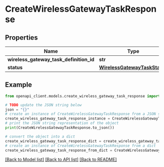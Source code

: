 # CreateWirelessGatewayTaskResponse


## Properties

Name | Type | Description | Notes
------------ | ------------- | ------------- | -------------
**wireless_gateway_task_definition_id** | **str** |  | [optional] 
**status** | [**WirelessGatewayTaskStatus**](WirelessGatewayTaskStatus.md) |  | [optional] 

## Example

```python
from openapi_client.models.create_wireless_gateway_task_response import CreateWirelessGatewayTaskResponse

# TODO update the JSON string below
json = "{}"
# create an instance of CreateWirelessGatewayTaskResponse from a JSON string
create_wireless_gateway_task_response_instance = CreateWirelessGatewayTaskResponse.from_json(json)
# print the JSON string representation of the object
print(CreateWirelessGatewayTaskResponse.to_json())

# convert the object into a dict
create_wireless_gateway_task_response_dict = create_wireless_gateway_task_response_instance.to_dict()
# create an instance of CreateWirelessGatewayTaskResponse from a dict
create_wireless_gateway_task_response_from_dict = CreateWirelessGatewayTaskResponse.from_dict(create_wireless_gateway_task_response_dict)
```
[[Back to Model list]](../README.md#documentation-for-models) [[Back to API list]](../README.md#documentation-for-api-endpoints) [[Back to README]](../README.md)


